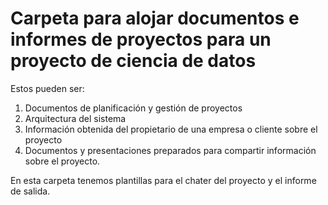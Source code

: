 # Carpeta para alojar documentos e informes de proyectos para un proyecto de ciencia de datos

Estos pueden ser:

1. Documentos de planificación y gestión de proyectos
2. Arquitectura del sistema
3. Información obtenida del propietario de una empresa o cliente sobre el proyecto
4. Documentos y presentaciones preparados para compartir información sobre el proyecto.

En esta carpeta tenemos plantillas para el chater del proyecto y el informe de salida.
